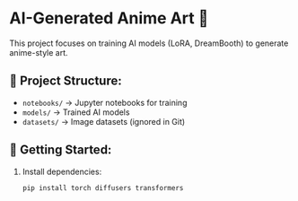# AI-Generated Anime Art 🎨  
This project focuses on training AI models (LoRA, DreamBooth) to generate anime-style art.

## 📌 Project Structure:
- `notebooks/` → Jupyter notebooks for training
- `models/` → Trained AI models
- `datasets/` → Image datasets (ignored in Git)

## 🚀 Getting Started:
1. Install dependencies:  
   ```bash
   pip install torch diffusers transformers
